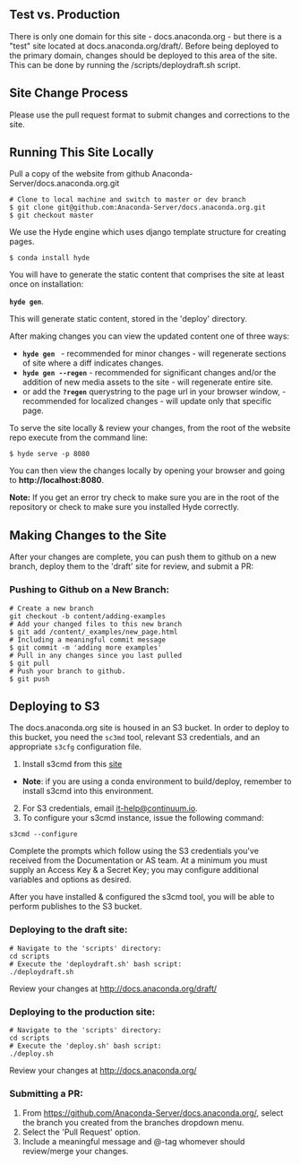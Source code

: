 ## Test vs. Production

There is only one domain for this site - docs.anaconda.org - but there is a "test" site located at docs.anaconda.org/draft/.  Before being deployed to the primary domain, changes should be deployed to this area of the site.  This can be done by running the /scripts/deploydraft.sh script.


## Site Change Process

Please use the pull request format to submit changes and corrections to the site.

## Running This Site Locally
Pull a copy of the website from github Anaconda-Server/docs.anaconda.org.git
```
# Clone to local machine and switch to master or dev branch
$ git clone git@github.com:Anaconda-Server/docs.anaconda.org.git
$ git checkout master
```
We use the Hyde engine which uses django template structure for creating pages.
```
$ conda install hyde
```

You will have to generate the static content that comprises the site at least once on installation:

**``` hyde gen ```**.

This will generate static content, stored in the 'deploy' directory.

After making changes you can view the updated content one of three ways:
* **```hyde gen ```** - recommended for minor changes - will regenerate sections of site where a diff indicates changes.
* **```hyde gen --regen```** - recommended for significant changes and/or the addition of new media assets to the site - will regenerate entire site.
* or add the **```?regen```** querystring to the page url in your browser window,  - recommended for localized changes - will update only that specific page.


To serve the site locally & review your changes, from the root of the website repo execute from the command line:
```
$ hyde serve -p 8080
```
You can then view the changes locally by opening your browser and going to **http://localhost:8080**.

**Note:** If you get an error try check to make sure you are in the root of the repository or check to make sure you installed Hyde correctly.

## Making Changes to the Site

After your changes are complete, you can push them to github on a new branch, deploy them to the 'draft' site for review, and submit a PR:

### Pushing to Github on a New Branch:

```
# Create a new branch
git checkout -b content/adding-examples
# Add your changed files to this new branch
$ git add /content/_examples/new_page.html
# Including a meaningful commit message
$ git commit -m 'adding more examples'
# Pull in any changes since you last pulled
$ git pull
# Push your branch to github.
$ git push
```

## Deploying to S3

The docs.anaconda.org site is housed in an S3 bucket.  In order to deploy to this bucket, you need the `sc3md` tool, relevant S3 credentials, and an appropriate `s3cfg` configuration file.

1. Install s3cmd from this [site](http://s3tools.org/download)
  * **Note**: if you are using a conda environment to build/deploy, remember to install s3cmd into this environment.
2. For S3 credentials, email it-help@continuum.io.
3. To configure your s3cmd instance, issue the following command:

  ```
  s3cmd --configure
  ```

Complete the prompts which follow using the S3 credentials you've received from the Documentation or AS team.  At a minimum you must supply an Access Key & a Secret Key; you may configure additional variables and options as desired.

After you have installed & configured the s3cmd tool, you will be able to perform publishes to the S3 bucket.


### Deploying to the draft site:

```
# Navigate to the 'scripts' directory:
cd scripts
# Execute the 'deploydraft.sh' bash script:
./deploydraft.sh
```

Review your changes at http://docs.anaconda.org/draft/

### Deploying to the production site:

```
# Navigate to the 'scripts' directory:
cd scripts
# Execute the 'deploy.sh' bash script:
./deploy.sh
```

Review your changes at http://docs.anaconda.org/

### Submitting a PR:

1) From https://github.com/Anaconda-Server/docs.anaconda.org/, select the branch you created from the branches dropdown menu.
2) Select the 'Pull Request' option.
3) Include a meaningful message and @-tag whomever should review/merge your changes.
